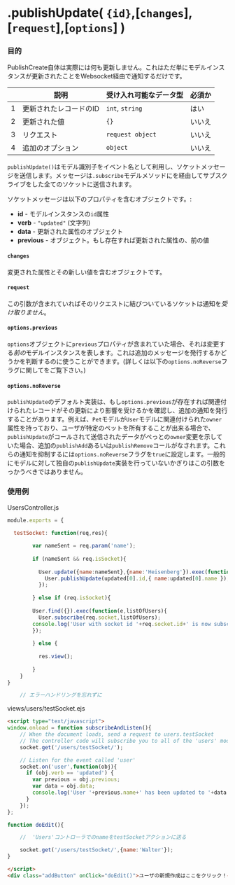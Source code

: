 # .publishUpdate( `{id}`,[`changes`],[`request`],[`options`] )
### 目的
PublishCreate自体は実際には何も更新しません。これはただ単にモデルインスタンスが更新されたことをWebsocket経由で通知するだけです。

|   |     説明     | 受け入れ可能なデータ型 | 必須か |
|---|---------------------|---------------------|------------|
| 1 | 更新されたレコードのID|   `int`, `string`    |   はい      |
| 2 | 更新された値       |    `{}`               |   いいえ      |
| 3 | リクエスト      |   `request object` |   いいえ       |
| 4 | 追加のオプション |   `object` | いいえ |

`publishUpdate()`はモデル識別子をイベント名として利用し、ソケットメッセージを送信します。メッセージは`.subscribe`モデルメソッドにを経由してサブスクライブをした全てのソケットに送信されます。

ソケットメッセージは以下のプロパティを含むオブジェクトです。:

+ **id** - モデルインスタンスの`id`属性
+ **verb**  - `"updated"` (文字列)
+ **data** - 更新された属性のオブジェクト
+ **previous** - オブジェクト。もし存在すれば更新された属性の、前の値

#### `changes`
変更された属性とその新しい値を含むオブジェクトです。

#### `request`
この引数が含まれていればそのリクエストに結びついているソケットは通知を*受け取りません*。

#### `options.previous`
`options`オブジェクトに`previous`プロパティが含まれていた場合、それは変更する*前の*モデルインスタンスを表します。これは追加のメッセージを発行するかどうかを判断するのに使うことができます。(詳しくは以下の`options.noReverse`フラグに関してをご覧下さい。)

#### `options.noReverse`

`publishUpdate`のデフォルト実装は、もし`options.previous`が存在すれば関連付けられたレコードがその更新により影響を受けるかを確認し、追加の通知を発行することがあります。例えば、`Pet`モデルが`User`モデルに関連付けられた`owner`属性を持っており、ユーザが特定のペットを所有することが出来る場合で、`publishUpdate`がコールされて送信されたデータがぺっとの`owner`変更を示していた場合、追加の`publishAdd`あるいは`publishRemove`コールがなされます。これらの通知を抑制するには`options.noReverse`フラグを`true`に設定します。一般的にモデルに対して独自の`publishUpdate`実装を行っていないかぎりはこの引数をっかうべきではありません。


### 使用例

UsersController.js
```javascript
module.exports = {
    
  testSocket: function(req,res){

        var nameSent = req.param('name');
    
        if (nameSent && req.isSocket){
    
          User.update({name:nameSent},{name:'Heisenberg'}).exec(function update(err,updated){
            User.publishUpdate(updated[0].id,{ name:updated[0].name });
          });
    
        } else if (req.isSocket){
    
        User.find({}).exec(function(e,listOfUsers){
          User.subscribe(req.socket,listOfUsers);
        console.log('User with socket id '+req.socket.id+' is now subscribed to all of the model instances in \'users\'.');
        });
        
        } else {
    
          res.view();
        
        }
    }
}

    // エラーハンドリングを忘れずに
```

views/users/testSocket.ejs
```html
<script type="text/javascript">
window.onload = function subscribeAndListen(){
    // When the document loads, send a request to users.testSocket
    // The controller code will subscribe you to all of the 'users' model instances (records)
    socket.get('/users/testSocket/');

    // Listen for the event called 'user'
    socket.on('user',function(obj){
      if (obj.verb == 'updated') {
        var previous = obj.previous;
        var data = obj.data;
        console.log('User '+previous.name+' has been updated to '+data.name);
      }
    });
};

function doEdit(){

    //  'Users'コントローラでのnameをtestSocketアクションに送る

    socket.get('/users/testSocket/',{name:'Walter'});
}

</script>
<div class="addButton" onClick="doEdit()">ユーザの新規作成はここをクリック！</div>

```

<docmeta name="uniqueID" value="publishUpdate712330">
<docmeta name="methodType" value="pubsub">
<docmeta name="importance" value="undefined">
<docmeta name="displayName" value=".publishUpdate()">

